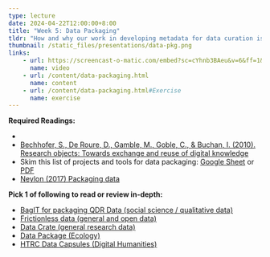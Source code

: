 ```yaml
---
type: lecture
date: 2024-04-22T12:00:00+8:00
title: "Week 5: Data Packaging"
tldr: "How and why our work in developing metadata for data curation is paramount to sustainable access, and introduce a few broadly used standards for creating data packages."
thumbnail: /static_files/presentations/data-pkg.png
links:
    - url: https://screencast-o-matic.com/embed?sc=cYhnb3BAeu&v=6&ff=1&title=0&controls=1
      name: video
    - url: /content/data-packaging.html
      name: content
    - url: /content/data-packaging.html#Exercise
      name: exercise
---
```

**Required Readings:**
- <!--[Course Content]({{ site.baseurl }}/content/data-packaging.html)-->
- [Bechhofer, S., De Roure, D., Gamble, M., Goble, C., & Buchan, I. (2010). Research objects: Towards exchange and reuse of digital knowledge](https://eprints.soton.ac.uk/268555/1/fwcs-ros-submitted-2010-02-15.pdf)
- Skim this list of projects and tools for data packaging: [Google Sheet](https://docs.google.com/spreadsheets/d/1Tg-oYGPdBDs5LORt0olD5t4X1R_YliUrwr6bNmImjTk/edit) or [PDF](https://github.com/adam3smith/lis546_Sp24/raw/master/content/readings/DataPackagingFormats.pdf)
- [Neylon (2017) Packaging data](http://cameronneylon.net/blog/packaging-data-the-core-problem-in-general-data-sharing/)

**Pick 1 of following to read or review in-depth:**
- [BagIT for packaging QDR Data (social science / qualitative data)](https://github.com/QualitativeDataRepository/dataverse/wiki/Data-and-Metadata-Packaging-for-Archiving)
- [Frictionless data (general and open data)](https://frictionlessdata.io/data-package)
- [Data Crate (general research data)](http://ptsefton.com/2019/07/01/DataCrate-OR2019.htm)
- [Data Package (Ecology)](https://releases.dataone.org/online/api-documentation-v2.0.1/design/DataPackage.html)
- [HTRC Data Capsules (Digital Humanities)](https://wiki.htrc.illinois.edu/display/COM/HTRC+Data+Capsule+Specifications+and+Usage+Guide)

